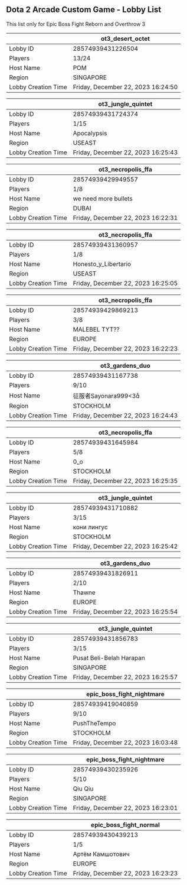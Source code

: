## Dota 2 Arcade Custom Game - Lobby List

This list only for Epic Boss Fight Reborn and Overthrow 3

|  | ot3_desert_octet |
| ------ | ------ |
| Lobby ID | 28574939431226504 |
| Players | 13/24 |
| Host Name | POM |
| Region | SINGAPORE |
| Lobby Creation Time | Friday, December 22, 2023 16:24:50 |


|  | ot3_jungle_quintet |
| ------ | ------ |
| Lobby ID | 28574939431724374 |
| Players | 1/15 |
| Host Name | Apocalypsis |
| Region | USEAST |
| Lobby Creation Time | Friday, December 22, 2023 16:25:43 |


|  | ot3_necropolis_ffa |
| ------ | ------ |
| Lobby ID | 28574939429949557 |
| Players | 1/8 |
| Host Name | we need more bullets |
| Region | DUBAI |
| Lobby Creation Time | Friday, December 22, 2023 16:22:31 |


|  | ot3_necropolis_ffa |
| ------ | ------ |
| Lobby ID | 28574939431360957 |
| Players | 1/8 |
| Host Name | Honesto_y_Libertario |
| Region | USEAST |
| Lobby Creation Time | Friday, December 22, 2023 16:25:05 |


|  | ot3_necropolis_ffa |
| ------ | ------ |
| Lobby ID | 28574939429869213 |
| Players | 3/8 |
| Host Name | MALEBEL TYT?? |
| Region | EUROPE |
| Lobby Creation Time | Friday, December 22, 2023 16:22:23 |


|  | ot3_gardens_duo |
| ------ | ------ |
| Lobby ID | 28574939431167738 |
| Players | 9/10 |
| Host Name | 征服者Sayonara999<3 |
| Region | STOCKHOLM |
| Lobby Creation Time | Friday, December 22, 2023 16:24:43 |


|  | ot3_necropolis_ffa |
| ------ | ------ |
| Lobby ID | 28574939431645984 |
| Players | 5/8 |
| Host Name | 0_о |
| Region | STOCKHOLM |
| Lobby Creation Time | Friday, December 22, 2023 16:25:35 |


|  | ot3_jungle_quintet |
| ------ | ------ |
| Lobby ID | 28574939431710882 |
| Players | 3/15 |
| Host Name | кони лингус |
| Region | STOCKHOLM |
| Lobby Creation Time | Friday, December 22, 2023 16:25:42 |


|  | ot3_gardens_duo |
| ------ | ------ |
| Lobby ID | 28574939431826911 |
| Players | 2/10 |
| Host Name | Thawne |
| Region | EUROPE |
| Lobby Creation Time | Friday, December 22, 2023 16:25:54 |


|  | ot3_jungle_quintet |
| ------ | ------ |
| Lobby ID | 28574939431856783 |
| Players | 3/15 |
| Host Name | Pusat Beli-Belah Harapan |
| Region | SINGAPORE |
| Lobby Creation Time | Friday, December 22, 2023 16:25:57 |


|  | epic_boss_fight_nightmare |
| ------ | ------ |
| Lobby ID | 28574939419040859 |
| Players | 9/10 |
| Host Name | PushTheTempo |
| Region | STOCKHOLM |
| Lobby Creation Time | Friday, December 22, 2023 16:03:48 |


|  | epic_boss_fight_nightmare |
| ------ | ------ |
| Lobby ID | 28574939430235926 |
| Players | 5/10 |
| Host Name | Qiu Qiu |
| Region | SINGAPORE |
| Lobby Creation Time | Friday, December 22, 2023 16:23:01 |


|  | epic_boss_fight_normal |
| ------ | ------ |
| Lobby ID | 28574939430439213 |
| Players | 1/5 |
| Host Name | Артём Камшотович |
| Region | EUROPE |
| Lobby Creation Time | Friday, December 22, 2023 16:23:23 |



